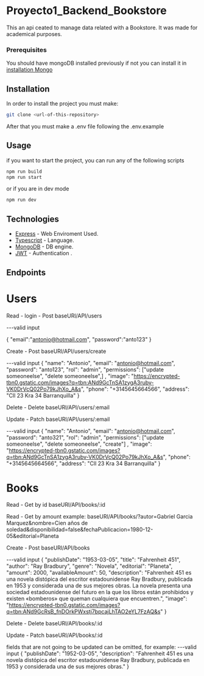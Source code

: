 # Proyecto1_Backend_Bookstore
This an api ceated to manage data related with a Bookstore. It was made for academical purposes.

### Prerequisites

You should have mongoDB installed previously if not you can install it in 
[installation Mongo](https://www.mongodb.com/docs/manual/administration/install-community/) 

## Installation

In order to install the project you must make:
```bash
git clone <url-of-this-repository>
```

After that you must make a .env file following the .env.example


## Usage

if you want to start the project, you can run any of the following scripts

```bash
npm run build
npm run start
```
or if you are in dev mode 
```bash
npm run dev
```


## Technologies

* [Express](https://expressjs.com/es/) - Web Enviroment Used.
* [Typescript](https://www.typescriptlang.org) - Language.
* [MongoDB](https://www.typescriptlang.org) - DB engine.
* [JWT](https://jwt.io) - Authentication .


## Endpoints

# Users

Read - login - Post
baseURl/API/users

---valid input 

{
"email":"antonio@hotmail.com",
"password":"anto123"
}

Create - Post
baseURl/API/users/create

---valid input 
{
    "name": "Antonio",
    "email": "antonio@hotmail.com",
    "password": "anto123",
    "rol": "admin",
    "permissions":  \["update someoneelse",  "delete someoneelse",] ,
    "image": "https://encrypted-tbn0.gstatic.com/images?q=tbn:ANd9GcTnSA1zygA3rubv-VK0DrVcQ02Po79kJhXo_A&s",
    "phone": "+3145645664566",
    "address": "Cll 23 Kra 34 Barranquilla"
}

Delete - Delete
baseURl/API/users/:email

Update - Patch 
baseURl/API/users/:email

---valid input 
{
    "name": "Antonio",
    "email": "antonio@hotmail.com",
    "password": "anto321",
    "rol": "admin",
    "permissions":  \["update someoneelse",  "delete someoneelse", "create"] ,
    "image": "https://encrypted-tbn0.gstatic.com/images?q=tbn:ANd9GcTnSA1zygA3rubv-VK0DrVcQ02Po79kJhXo_A&s",
    "phone": "+3145645664566",
    "address": "Cll 23 Kra 34 Barranquilla"
}

# Books

Read - Get by id
baseURl/API/books/:id

Read - Get by amount
example:
baseURl/API/books/?autor=Gabriel Garcia Marquez&nombre=Cien años de soledad&disponibilidad=false&fechaPublicacion=1980-12-05&editorial=Planeta

Create - Post
baseURl/API/books

---valid input 
{
  "publishDate": "1953-03-05",
  "title": "Fahrenheit 451",
  "author": "Ray Bradbury",
  "genre": "Novela",
  "editorial": "Planeta",
  "amount": 2000,
  "availableAmount": 50,
  "description": "Fahrenheit 451 es una novela distópica del escritor estadounidense Ray Bradbury, publicada en 1953 y considerada una de sus mejores obras.​ La novela presenta una sociedad estadounidense del futuro en la que los libros están prohibidos y existen «bomberos» que queman cualquiera que encuentren.​",
  "image": "https://encrypted-tbn0.gstatic.com/images?q=tbn:ANd9GcRsB_fnDOrkPWxstj7bpcajLhTAO2eYL7FzAQ&s"
}

Delete - Delete
baseURl/API/books/:id

Update - Patch 
baseURl/API/books/:id

fields that are not going to be updated can be omitted, for example: 
---valid input 
{
  "publishDate": "1952-03-05",
  "description": "Fahrenheit 451 es una novela distópica del escritor estadounidense Ray Bradbury, publicada en 1953 y considerada una de sus mejores obras.​"
}
